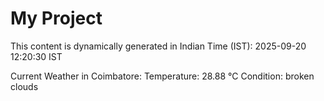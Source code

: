 # My Project

This content is dynamically generated in Indian Time (IST): 2025-09-20 12:20:30 IST


Current Weather in Coimbatore:
Temperature: 28.88 °C
Condition: broken clouds
